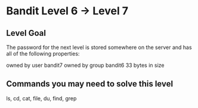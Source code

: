 # Bandit Level 6 -> Level 7

## Level Goal
The password for the next level is stored somewhere on the server and has all of the following properties:

owned by user bandit7
owned by group bandit6
33 bytes in size

## Commands you may need to solve this level
ls, cd, cat, file, du, find, grep
